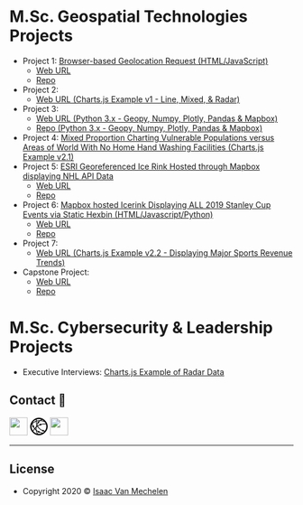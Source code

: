 # M.Sc. Geospatial Technologies Projects

- Project 1: <a href="https://geospatial.is/single-project1.html" target="_blank"/> Browser-based Geolocation Request (HTML/JavaScript)</a>
  - <a href="https://webapp.geospatial.is" target="_blank"/> Web URL</a>
  - <a href="https://github.com/vanmeciv/webapp" target="_blank"/> Repo </a>
- Project 2: 
  - <a href="https://geospatial.is/single-project2.html" target="_blank"/> Web URL (Charts.js Example v1 - Line, Mixed, & Radar) </a>
- Project 3: 
  - <a href="https://geospatial.is/single-project3.html" target="_blank"/> Web URL (Python 3.x - Geopy, Numpy, Plotly, Pandas & Mapbox) </a>
  - <a href="https://github.com/vanmeciv/icerinks/blob/master/dynamic/py/mapbox_icerink.ipynb" target="_blank"/> Repo  (Python 3.x - Geopy, Numpy, Plotly, Pandas & Mapbox) </a>
- Project 4: <a href="https://geospatial.is/single-project4.html" target="_blank"/> Mixed Proportion Charting Vulnerable Populations versus Areas of World With No Home Hand Washing Facilities (Charts.js Example v2.1)</a>
- Project 5: <a href="https://geospatial.is/single-project5.html" target="_blank"/> ESRI Georeferenced Ice Rink Hosted through Mapbox displaying NHL API Data</a>
  - <a href="https://hockeyrink.geospatial.is/dynamic/" target="_blank"/> Web URL</a>
  - <a href="https://github.com/vanmeciv/icerinks" target="_blank"/> Repo </a>
- Project 6: <a href="https://geospatial.is/single-project6.html" target="_blank"/> Mapbox hosted Icerink Displaying ALL 2019 Stanley Cup Events via Static Hexbin (HTML/Javascript/Python)</a>
  - <a href="https://hockeyrink.geospatial.is/hexbin/" target="_blank"/> Web URL</a>
  - <a href="https://github.com/vanmeciv/icerinks/tree/master/hexbin" target="_blank"/> Repo </a>
- Project 7:
  - <a href="https://geospatial.is/single-project7.html" target="_blank"/> Web URL (Charts.js Example v2.2 - Displaying Major Sports Revenue Trends)</a>
- Capstone Project: 
  - <a href="https://geospatial.is/single-project_capstone.html" target="_blank"/> Web URL</a>
  - <a href="https://github.com/vanmeciv/icerinks/tree/master/finals" target="_blank"/> Repo </a>

# M.Sc. Cybersecurity & Leadership Projects

- Executive Interviews: <a href="https://charts.geospatial.is/" target="_blank"/> Charts.js Example of Radar Data</a>

## Contact :speech_balloon:

<a href="https://www.linkedin.com/in/isaac-vanmechelen/" target="_blank" title="My LinkedIn Profile"><img height="32" width="32" src="https://cdn.jsdelivr.net/npm/simple-icons@v3/icons/linkedin.svg" /></a>
<a href="https://geospatial.is" target="_blank" title="My Website"><img height="32" width="32" src="https://raw.githubusercontent.com/vanmeciv/Portfolio/master/img/favicon/favicon-32x32.png" /></a>
<a href="https://geospatial.is/Resume_Van%20Mechelen_uw.pdf" target="_blank" title="My Resume"><img height="32" width="32" src="http://simpleicons.org/icons/adobeacrobatreader.svg" /></a>

---

## License

- Copyright 2020 © <a href="https://geospatial.is" target="_blank">Isaac Van Mechelen</a>
